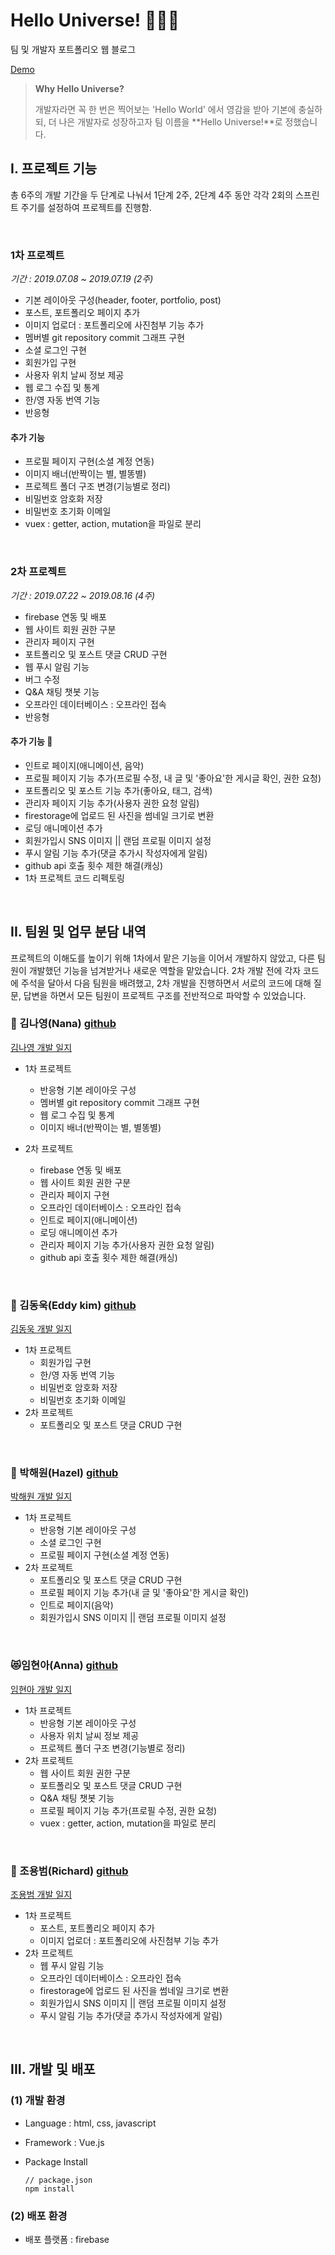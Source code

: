 # Hello Universe! 🙋🙆‍♂

팀 및 개발자 포트폴리오 웹 블로그

[Demo](https://hello-team3.firebaseapp.com)

>   **Why Hello Universe?**
>
> 개발자라면 꼭 한 번은 찍어보는 'Hello World' 에서 영감을 받아 기본에 충실하되, 더 나은 개발자로 성장하고자 팀 이름을 **Hello Universe!**로 정했습니다.



## I. 프로젝트 기능

총 6주의 개발 기간을 두 단계로 나눠서 1단계 2주, 2단계 4주 동안 각각 2회의 스프린트 주기를 설정하여 프로젝트를 진행함. 

<br/>

### 1차 프로젝트

*기간 : 2019.07.08 ~ 2019.07.19 (2주)*

- 기본 레이아웃 구성(header, footer, portfolio, post)
- 포스트, 포트폴리오 페이지 추가
- 이미지 업로더 : 포트폴리오에 사진첨부 기능 추가
- 멤버별 git repository commit 그래프 구현
- 소셜 로그인 구현
- 회원가입 구현
- 사용자 위치 날씨 정보 제공
- 웹 로그 수집 및 통계
- 한/영 자동 번역 기능
- 반응형

#### 추가 기능

- 프로필 페이지 구현(소셜 계정 연동)
- 이미지 배너(반짝이는 별, 별똥별)
- 프로젝트 폴더 구조 변경(기능별로 정리)
- 비밀번호 암호화 저장
- 비밀번호 초기화 이메일 
- vuex : getter, action, mutation을 파일로 분리

<br />

### 2차 프로젝트 

*기간 :  2019.07.22 ~ 2019.08.16 (4주)*

- firebase 연동 및 배포
- 웹 사이트 회원 권한 구분
- 관리자 페이지 구현
- 포트폴리오 및 포스트 댓글 CRUD 구현
- 웹 푸시 알림 기능
- 버그 수정
- Q&A 채팅 챗봇 기능
- 오프라인 데이터베이스 : 오프라인 접속
- 반응형

#### 추가 기능 🚀

- 인트로 페이지(애니메이션, 음악)
- 프로필 페이지 기능 추가(프로필 수정, 내 글 및 '좋아요'한 게시글 확인, 권한 요청)
- 포트폴리오 및 포스트 기능 추가(좋아요, 태그, 검색)
- 관리자 페이지 기능 추가(사용자 권한 요청 알림)
- firestorage에 업로드 된 사진을 썸네일 크기로 변환
- 로딩 애니메이션 추가
- 회원가입시 SNS 이미지 || 랜덤 프로필 이미지 설정
- 푸시 알림 기능 추가(댓글 추가시 작성자에게 알림)
- github api 호출 횟수 제한 해결(캐싱)
- 1차 프로젝트 코드 리펙토링

<br/>

## II. 팀원 및 업무 분담 내역

프로젝트의 이해도를 높이기 위해 1차에서 맡은 기능을 이어서 개발하지 않았고, 다른 팀원이 개발했던 기능을 넘겨받거나 새로운 역할을 맡았습니다. 2차 개발 전에 각자 코드에 주석을 달아서 다음 팀원을 배려했고, 2차 개발을 진행하면서 서로의 코드에 대해 질문, 답변을 하면서 모든 팀원이 프로젝트 구조를 전반적으로 파악할 수 있었습니다.
<br/>

### 🐳 김나영(Nana) [github](https://github.com/naye0ng)

[김나영 개발 일지](./README/김나영.md)

- 1차 프로젝트
  - 반응형 기본 레이아웃 구성
  - 멤버별 git repository commit 그래프 구현
  - 웹 로그 수집 및 통계
  - 이미지 배너(반짝이는 별, 별똥별)

- 2차 프로젝트 
  - firebase 연동 및 배포
  - 웹 사이트 회원 권한 구분
  - 관리자 페이지 구현
  - 오프라인 데이터베이스 : 오프라인 접속
  - 인트로 페이지(애니메이션)
  - 로딩 애니메이션 추가
  - 관리자 페이지 기능 추가(사용자 권한 요청 알림)
  - github api 호출 횟수 제한 해결(캐싱)

<br/>

### 🐨 김동욱(Eddy kim) [github](https://github.com/ehddnr8813)

[김동욱 개발 일지](./README/김동욱.md)

- 1차 프로젝트
  - 회원가입 구현
  - 한/영 자동 번역 기능
  - 비밀번호 암호화 저장
  - 비밀번호 초기화 이메일 
- 2차 프로젝트
  - 포트폴리오 및 포스트 댓글 CRUD 구현

<br/>

### 🐥 박해원(Hazel) [github](https://github.com/hanaluana)

[박해원 개발 일지](./README/박해원.md)

- 1차 프로젝트
  - 반응형 기본 레이아웃 구성
  - 소셜 로그인 구현
  - 프로필 페이지 구현(소셜 계정 연동)
- 2차 프로젝트
  - 포트폴리오 및 포스트 댓글 CRUD 구현
  - 프로필 페이지 기능 추가(내 글 및 '좋아요'한 게시글 확인)
  - 인트로 페이지(음악)
  - 회원가입시 SNS 이미지 || 랜덤 프로필 이미지 설정

<br/>

### 😻임현아(Anna) [github](https://github.com/ahlim721)

[임현아 개발 일지](./README/임현아.md)

- 1차 프로젝트
  - 반응형 기본 레이아웃 구성
  - 사용자 위치 날씨 정보 제공
  - 프로젝트 폴더 구조 변경(기능별로 정리)
- 2차 프로젝트
  - 웹 사이트 회원 권한 구분
  - 포트폴리오 및 포스트 댓글 CRUD 구현
  - Q&A 채팅 챗봇 기능
  - 프로필 페이지 기능 추가(프로필 수정, 권한 요청)
  - vuex : getter, action, mutation을 파일로 분리

<br/>

### 🐢 조용범(Richard) [github](https://github.com/YongbeomJo)

[조용범 개발 일지](./README/조용범.md)

- 1차 프로젝트
  - 포스트, 포트폴리오 페이지 추가
  - 이미지 업로더 : 포트폴리오에 사진첨부 기능 추가
- 2차 프로젝트
  - 웹 푸시 알림 기능
  - 오프라인 데이터베이스 : 오프라인 접속
  - firestorage에 업로드 된 사진을 썸네일 크기로 변환
  - 회원가입시 SNS 이미지 || 랜덤 프로필 이미지 설정
  - 푸시 알림 기능 추가(댓글 추가시 작성자에게 알림)

<br/>

## III.  개발 및 배포

### (1) 개발 환경

- Language : html, css, javascript

- Framework : Vue.js

- Package Install

  ```
  // package.json
  npm install
  ```

### (2) 배포 환경

- 배포 플랫폼 : firebase